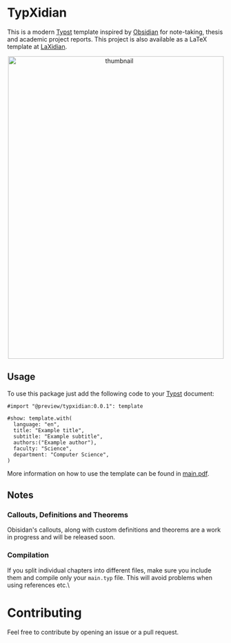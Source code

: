 # TypXidian

This is a modern [Typst](https://github.com/typst/typst) template inspired by [Obsidian](https://obsidian.md/) for note-taking, thesis and academic project reports.
This project is also available as a LaTeX template at [LaXidian](https://github.com/robertodr01/LaXidiaN). 

<div align="center">
  <img align="center" width="500" height="700" alt="thumbnail" src="https://github.com/user-attachments/assets/4c81e2a4-e645-46b8-a6ac-5ad60e73936a" />
</div>


## Usage

To use this package just add the following code to your [Typst](https://github.com/typst/typst) document:

```typst
#import "@preview/typxidian:0.0.1": template

#show: template.with(
  language: "en",
  title: "Example title",
  subtitle: "Example subtitle",
  authors:("Example author"),
  faculty: "Science",
  department: "Computer Science",
)
```

More information on how to use the template can be found in [main.pdf](https://github.com/angelonazzaro/typxidian).

## Notes

### Callouts, Definitions and Theorems

Obisidan's callouts, along with custom definitions and theorems are a work in progress and will be released soon.

### Compilation
If you split individual chapters into different files, make sure you include them and compile only your `main.typ` file. This will avoid problems when using references etc.\

# Contributing

Feel free to contribute by opening an issue or a pull request.
